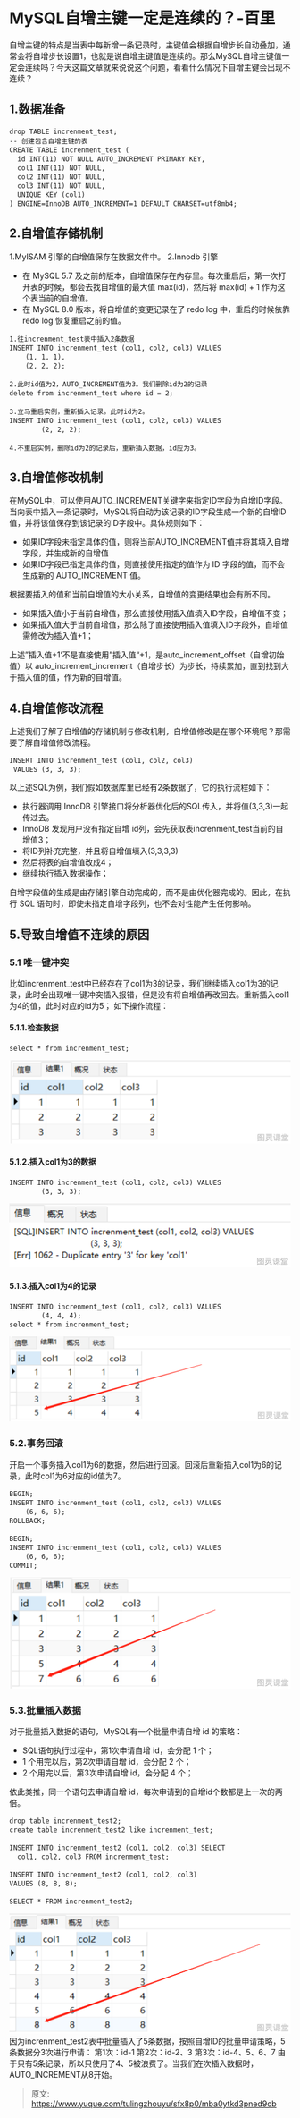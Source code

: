 # MySQL自增主键一定是连续的？-百里

自增主键的特点是当表中每新增一条记录时，主键值会根据自增步长自动叠加，通常会将自增步长设置1，也就是说自增主键值是连续的。那么MySQL自增主键值一定会连续吗？今天这篇文章就来说说这个问题，看看什么情况下自增主键会出现不连续？

## 1.数据准备
```plsql
drop TABLE increnment_test;
-- 创建包含自增主键的表  
CREATE TABLE increnment_test (  
  id INT(11) NOT NULL AUTO_INCREMENT PRIMARY KEY,  
  col1 INT(11) NOT NULL,
  col2 INT(11) NOT NULL,
  col3 INT(11) NOT NULL,
  UNIQUE KEY (col1)
) ENGINE=InnoDB AUTO_INCREMENT=1 DEFAULT CHARSET=utf8mb4;
```

## 2.自增值存储机制
1.MyISAM 引擎的自增值保存在数据文件中。
2.Innodb 引擎

- 在 MySQL 5.7 及之前的版本，自增值保存在内存里。每次重启后，第一次打开表的时候，都会去找自增值的最大值 max(id)，然后将 max(id) + 1 作为这个表当前的自增值。
- 在 MySQL 8.0 版本，将自增值的变更记录在了 redo log 中，重启的时候依靠 redo log 恢复重启之前的值。
```plsql
1.往increnment_test表中插入2条数据
INSERT INTO increnment_test (col1, col2, col3) VALUES    
    (1, 1, 1),    
    (2, 2, 2);

2.此时id值为2，AUTO_INCREMENT值为3。我们删除id为2的记录
delete from increnment_test where id = 2;

3.立马重启实例，重新插入记录。此时id为2。
INSERT INTO increnment_test (col1, col2, col3) VALUES    
		(2, 2, 2);

4.不重启实例，删除id为2的记录后，重新插入数据，id应为3。
```

## 3.自增值修改机制
在MySQL中，可以使用AUTO_INCREMENT关键字来指定ID字段为自增ID字段。当向表中插入一条记录时，MySQL将自动为该记录的ID字段生成一个新的自增ID值，并将该值保存到该记录的ID字段中。具体规则如下：

- 如果ID字段未指定具体的值，则将当前AUTO_INCREMENT值并将其填入自增字段，并生成新的自增值
- 如果ID字段已指定具体的值，则直接使用指定的值作为 ID 字段的值，而不会生成新的 AUTO_INCREMENT 值。

根据要插入的值和当前自增值的大小关系，自增值的变更结果也会有所不同。

- 如果插入值小于当前自增值，那么直接使用插入值填入ID字段，自增值不变；
- 如果插入值大于当前自增值，那么除了直接使用插入值填入ID字段外，自增值需修改为插入值+1；

上述”插入值+1‘不是直接使用”插入值“+1，是auto_increment_offset（自增初始值）以 auto_increment_increment（自增步长）为步长，持续累加，直到找到大于插入值的值，作为新的自增值。

## 4.自增值修改流程
上述我们了解了自增值的存储机制与修改机制，自增值修改是在哪个环境呢？那需要了解自增值修改流程。
```plsql
INSERT INTO increnment_test (col1, col2, col3) 
 VALUES (3, 3, 3);
```
以上述SQL为例，我们假如数据库里已经有2条数据了，它的执行流程如下：

- 执行器调用 InnoDB 引擎接口将分析器优化后的SQL传入，并将值(3,3,3)一起传过去。
- InnoDB 发现用户没有指定自增 id列，会先获取表increnment_test当前的自增值3；
- 将ID列补充完整，并且将自增值填入(3,3,3,3)
- 然后将表的自增值改成4；
- 继续执行插入数据操作；

自增字段值的生成是由存储引擎自动完成的，而不是由优化器完成的。因此，在执行 SQL 语句时，即使未指定自增字段列，也不会对性能产生任何影响。

## 5.导致自增值不连续的原因

### 5.1 唯一键冲突
比如increnment_test中已经存在了col1为3的记录，我们继续插入col1为3的记录，此时会出现唯一键冲突插入报错，但是没有将自增值再改回去。重新插入col1为4的值，此时对应的id为5；
如下操作流程：

#### 5.1.1.检查数据
```plsql
select * from increnment_test;
```
![image.png](./img/Hfau9hRq6JTiQCGj/1682324106016-8417f4a6-ba8d-476c-bd0b-fda14b6b75ae-593030.png)

#### 5.1.2.插入col1为3的数据
```plsql
INSERT INTO increnment_test (col1, col2, col3) VALUES    
		(3, 3, 3);
```
![image.png](./img/Hfau9hRq6JTiQCGj/1682324091738-82b8c3f7-6c99-40ff-8a2c-3b5aae810236-547759.png)

#### 5.1.3.插入col1为4的记录
```plsql
INSERT INTO increnment_test (col1, col2, col3) VALUES    
		(4, 4, 4);
select * from increnment_test;
```
![image.png](./img/Hfau9hRq6JTiQCGj/1682325663382-6a7ee876-1781-47bb-8b7f-d07ff18d494d-168862.png)

### 5.2.事务回滚
开启一个事务插入col1为6的数据，然后进行回滚。回滚后重新插入col1为6的记录，此时col1为6对应的id值为7。
```plsql
BEGIN;    
INSERT INTO increnment_test (col1, col2, col3) VALUES      
    (6, 6, 6);   
ROLLBACK; 

BEGIN;    
INSERT INTO increnment_test (col1, col2, col3) VALUES      
    (6, 6, 6);   
COMMIT; 
```
![image.png](./img/Hfau9hRq6JTiQCGj/1682325715073-bb87fd0f-d233-4ef7-8784-5fa6c70d556e-075557.png)

### 5.3.批量插入数据
对于批量插入数据的语句，MySQL有一个批量申请自增 id 的策略：

- SQL语句执行过程中，第1次申请自增 id，会分配 1 个；
- 1 个用完以后，第2次申请自增 id，会分配 2 个；
- 2 个用完以后，第3次申请自增 id，会分配 4 个；

依此类推，同一个语句去申请自增 id，每次申请到的自增id个数都是上一次的两倍。
```plsql
drop table increnment_test2;
create table increnment_test2 like increnment_test;

INSERT INTO increnment_test2 (col1, col2, col3) SELECT
  col1, col2, col3 FROM increnment_test;

INSERT INTO increnment_test2 (col1, col2, col3)
VALUES (8, 8, 8);  

SELECT * FROM increnment_test2; 
```
![image.png](./img/Hfau9hRq6JTiQCGj/1682325747417-ae0ef2fa-8ec6-4a0b-a1ed-4c2d3522f44f-226909.png)
因为increnment_test2表中批量插入了5条数据，按照自增ID的批量申请策略，5条数据分3次进行申请：
第1次：id-1
第2次：id-2、3
第3次：id-4、5、6、7
由于只有5条记录，所以只使用了4、5被浪费了。当我们在次插入数据时，AUTO_INCREMENT从8开始。


> 原文: <https://www.yuque.com/tulingzhouyu/sfx8p0/mba0ytkd3pned9cb>